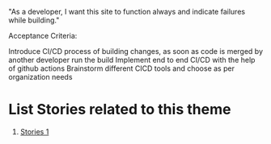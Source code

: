 "As a developer, I want this site to function always and indicate failures while building."


Acceptance Criteria:

Introduce CI/CD process of building changes, as soon as code is merged by another developer run the build
Implement end to end CI/CD with the help of github actions
Brainstorm different CICD tools and choose as per organization needs

# List Stories related to this theme
1. [Stories 1](documentation/templates/theme/initiatives/epics/stories/tasks/task_template5.md)